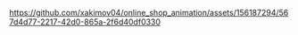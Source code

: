 https://github.com/xakimov04/online_shop_animation/assets/156187294/567d4d77-2217-42d0-865a-2f6d40df0330
